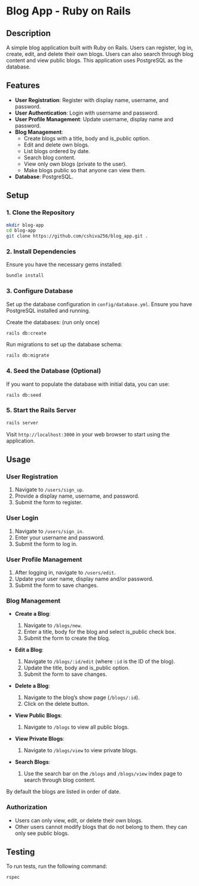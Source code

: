 # Blog App - Ruby on Rails

## Description

A simple blog application built with Ruby on Rails. Users can register, log in, create, edit, and delete their own blogs. Users can also search through blog content and view public blogs. This application uses PostgreSQL as the database.

## Features

- **User Registration**: Register with display name, username, and password.
- **User Authentication**: Login with username and password.
- **User Profile Management**: Update username, display name and password.
- **Blog Management**:
  - Create blogs with a title, body and is_public option.
  - Edit and delete own blogs.
  - List blogs ordered by date.
  - Search blog content.
  - View only own blogs (private to the user).
  - Make blogs public so that anyone can view them.
- **Database**: PostgreSQL.

## Setup

### 1. Clone the Repository

```bash
mkdir blog-app
cd blog-app
git clone https://github.com/cshiva256/blog_app.git .
```

### 2. Install Dependencies

Ensure you have the necessary gems installed:

```bash
bundle install
```

### 3. Configure Database

Set up the database configuration in `config/database.yml`. Ensure you have PostgreSQL installed and running.

Create the databases: (run only once)

```bash
rails db:create
```

Run migrations to set up the database schema:

```bash
rails db:migrate
```

### 4. Seed the Database (Optional)

If you want to populate the database with initial data, you can use:

```bash
rails db:seed
```

### 5. Start the Rails Server

```bash
rails server
```

Visit `http://localhost:3000` in your web browser to start using the application.

## Usage

### User Registration

1. Navigate to `/users/sign_up`.
2. Provide a display name, username, and password.
3. Submit the form to register.

### User Login

1. Navigate to `/users/sign_in`.
2. Enter your username and password.
3. Submit the form to log in.

### User Profile Management

1. After logging in, navigate to `/users/edit`.
2. Update your user name, display name and/or password.
3. Submit the form to save changes.

### Blog Management

- **Create a Blog**:

  1. Navigate to `/blogs/new`.
  2. Enter a title, body for the blog and select is_public check box.
  3. Submit the form to create the blog.

- **Edit a Blog**:

  1. Navigate to `/blogs/:id/edit` (where `:id` is the ID of the blog).
  2. Update the title, body and is_public option.
  3. Submit the form to save changes.

- **Delete a Blog**:

  1. Navigate to the blog’s show page (`/blogs/:id`).
  2. Click on the delete button.

- **View Public Blogs**:

  1. Navigate to `/blogs` to view all public blogs.

- **View Private Blogs**:

  1. Navigate to `/blogs/view` to view private blogs.

- **Search Blogs**:

  1. Use the search bar on the `/blogs` and `/blogs/view` index page to search through blog content.

By default the blogs are listed in order of date.

### Authorization

- Users can only view, edit, or delete their own blogs.
- Other users cannot modify blogs that do not belong to them. they can only see public blogs.

## Testing

To run tests, run the following command:

```bash
rspec
```

